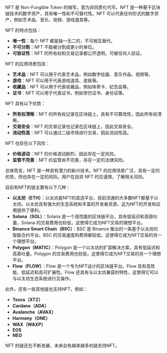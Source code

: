 NFT 是 Non-Fungible Token 的缩写，意为非同质化代币。NFT 是一种基于区块链技术的数字资产，具有唯一性和不可替代性。NFT 可以代表任何形式的数字资产，例如艺术品、音乐、视频、游戏道具等。

NFT 的特点包括：

- **唯一性**：每个 NFT 都是独一无二的，不可相互替代。
- **不可分割**：NFT 不能被分割成更小的单位。
- **可验证性**：NFT 的所有权和交易记录都公开透明，可被任何人验证。

NFT 的应用场景包括：

- **艺术品**：NFT 可以用于代表艺术品，例如数字绘画、音乐作品、视频等。
- **游戏**：NFT 可以用于代表游戏道具、皮肤等。
- **收藏品**：NFT 可以用于代表收藏品，例如体育卡、纪念品等。
- **证书**：NFT 可以用于代表证书，例如学历证书、身份证等。

NFT 具有以下优势：

- **所有权清晰**：NFT 的所有权记录在区块链上，具有不可篡改性，因此所有权清晰。
- **交易安全**：NFT 的交易记录也记录在区块链上，因此交易安全。
- **流动性高**：NFT 可以通过二级市场进行交易，因此流动性高。

NFT 也存在以下风险：

- **价格波动**：NFT 的价格波动剧烈，因此存在一定风险。
- **监管不完善**：NFT 的监管尚不完善，存在一定的法律风险。

总体而言，NFT 是一种具有潜力的新兴技术。NFT 的应用场景广泛，具有一定的优势，但也存在一定的风险。用户在投资 NFT 时应谨慎，了解相关风险。





目前有NFT的链主要有以下几种：

- **以太坊（ETH）**：以太坊是NFT的首选平台，目前流通的大多数NFT都基于以太坊。以太坊具有强大的生态系统和丰富的开发者资源，这为NFT的开发和应用提供了便利。
- **Solana（SOL）**：Solana 是一个高性能的区块链平台，具有低延迟和高吞吐量。Solana 的交易费用也较低，这使得它成为NFT交易的理想平台。
- **Binance Smart Chain（BSC）**：BSC 是 Binance 推出的一条基于以太坊的智能合约平台。BSC 的交易速度和费用都较低，这使得它成为NFT交易的另一个理想平台。
- **Polygon（MATIC）**：Polygon 是一个以太坊的扩容解决方案，具有低延迟和高吞吐量。Polygon 的交易费用也较低，这使得它成为NFT交易的另一个理想平台。
- **Flow（FLOW）**：Flow 是一个专为NFT设计的区块链平台。Flow 具有高性能、低延迟和高可扩展性。Flow 还具有与以太坊兼容的特性，这使得它可以与以太坊生态系统进行互操作。

此外，还有一些其他链也支持NFT，例如：

- **Tezos（XTZ）**
- **Cardano（ADA）**
- **Avalanche（AVAX）**
- **Harmony（ONE）**
- **WAX（WAXP）**
- **EOS**
- **NEO**

NFT 的链还在不断发展，未来会有越来越多的链支持NFT。